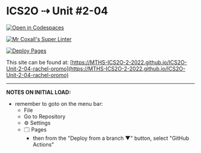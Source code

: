 # ICS2O ⇢ Unit #2-04

[![Open in Codespaces](https://classroom.github.com/assets/launch-codespace-f4981d0f882b2a3f0472912d15f9806d57e124e0fc890972558857b51b24a6f9.svg)](https://classroom.github.com/open-in-codespaces?assignment_repo_id=10609738)

[![Mr Coxall's Super Linter](https://github.com/MTHS-ICS2O-2-2022/ICS2O-Unit-2-04-rachel-oromo/workflows/Mr%20Coxall's%20Super%20Linter/badge.svg)](https://github.com/MTHS-ICS2O-2-2022/ICS2O-Unit-2-04-rachel-oromo/actions)

[![Deploy Pages](https://github.com/MTHS-ICS2O-2-2022/ICS2O-Unit-2-04-rachel-oromo/workflows/Deploy%20Pages/badge.svg)](https://github.com/MTHS-ICS2O-2-2022/ICS2O-Unit-2-04-rachel-oromo/actions)

This site can be found at: [https://MTHS-ICS2O-2-2022.github.io/ICS2O-Unit-2-04-rachel-oromo](https://MTHS-ICS2O-2-2022.github.io/ICS2O-Unit-2-04-rachel-oromo)

---

**NOTES ON INITIAL LOAD:**
- remember to goto on the menu bar:
  - File
  - Go to Repository
  - ⚙ Settings
  - 🗔 Pages
    - then from the "Deploy from a branch ▼" button, select "GitHub Actions"
